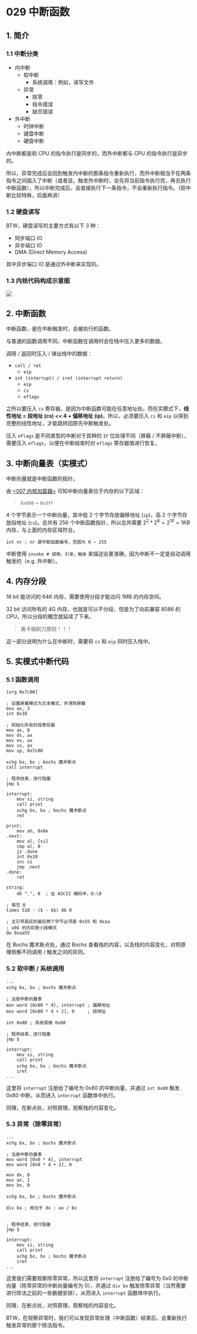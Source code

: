 # 029 中断函数

## 1. 简介 

### 1.1 中断分类

- 内中断
    - 软中断
        - 系统调用：例如，读写文件
    - 异常
        - 除零
        - 指令错误
        - 缺页错误
- 外中断
    - 时钟中断
    - 键盘中断
    - 硬盘中断

内中断都是和 CPU 的指令执行是同步的，而外中断都与 CPU 的指令执行是异步的。

所以，异常完成后会回到触发内中断的那条指令重新执行，而外中断相当于在两条指令之间插入了中断（或者说，触发外中断时，会先将当前指令执行完，再去执行中断函数），所以中断完成后，会直接执行下一条指令，不会重新执行指令。（软中断比较特殊，后面再讲）

### 1.2 硬盘读写

BTW，硬盘读写的主要方式有以下 3 种：

- 同步端口 IO
- 异步端口 IO
- DMA (Direct Memory Access)

其中异步端口 IO 是通过外中断来实现的。

### 1.3 内核代码构成示意图

![](../images/29-1.svg)

## 2. 中断函数

中断函数，是在中断触发时，会被执行的函数。

与普通的函数调用不同，中断函数在调用时会在栈中压入更多的数据。

调用 / 返回时压入 / 弹出栈中的数据：

- `call / ret`
    - `eip`
- `int (interrupt) / iret (interrupt return)`
    - `eip`
    - `cs`
    - `eflags`

之所以要压入 `cs` 寄存器，是因为中断函数可能在任意地址处。而在实模式下，**线性地址 = 段地址 (cs) << 4 + 偏移地址 (ip)**。所以，必须要压入 `cs` 和 `eip` 以得到完整的线性地址，才能跳转回原先中断触发处。

压入 `eflags` 是不同类型的中断对于其种的 `IF` 位处理不同（屏蔽 / 不屏蔽中断），需要压入 `eflags`，以便在中断结束时对 `eflags` 寄存器值进行恢复。

## 3. 中断向量表（实模式）

中断向量就是中断函数的指针。

由 [<007 内核加载器>](../01_bootloader/007_loader.md) 可知中断向量表位于内存的以下区域：

> `0x000` ~ `0x3ff` 

4 个字节表示一个中断向量，其中低 2 个字节存放偏移地址 (`ip`)，高 2 个字节存放段地址 (`cs`)。总共有 256 个中断函数指针，所以总共需要 $2^2 * 2^8 = 2^{10} = 1KB$ 内存，与上面的内存区域符合。

```x86asm
int nr ; nr 是中断函数编号，范围为 0 ~ 255
```

中断使用 `invoke # 调用，引发，触发` 来描述会更准确，因为中断不一定是自动调用触发的（e.g. 外中断）。

## 4. 内存分段

16 bit 能访问的 64K 内存，需要使用分段才能访问 1MB 的内存空间。

32 bit 访问所有的 4G 内存，也就是可以不分段，但是为了向前兼容 8086 的 CPU，所以分段的概念就延续了下来。

> 奥卡姆剃刀原则！！！

这一部分说明为什么在中断时，需要将 `cs` 和 `eip` 同时压入栈中。

## 5. 实模式中断代码

### 5.1 函数调用

```x86asm
[org 0x7c00]

; 设置屏幕模式为文本模式，并清除屏幕
mov ax, 3
int 0x10

; 初始化所有的段寄存器
mov ax, 0
mov ds, ax
mov es, ax
mov ss, ax
mov sp, 0x7c00

xchg bx, bx ; bochs 魔术断点
call interrupt

; 程序结束，进行阻塞
jmp $

interrupt:
    mov si, string
    call print
    xchg bx, bx ; bochs 魔术断点
    ret

print:
    mov ah, 0x0e
.next:
    mov al, [si]
    cmp al, 0
    jz .done
    int 0x10
    inc si
    jmp .next
.done:
    ret

string:
    db ".", 0  ; 在 ASCII 编码中，0:\0

; 填充 0
times 510 - ($ - $$) db 0

; 主引导扇区的最后两个字节必须是 0x55 和 0xaa
; x86 的内存是小段模式
dw 0xaa55
```

在 Bochs 魔术断点处，通过 Bochs 查看栈的内容，以及栈的内容变化，对照原理观察不同调用 / 触发之间的异同。

### 5.2 软中断 / 系统调用

```x86asm
...
xchg bx, bx ; bochs 魔术断点

; 注册中断向量表
mov word [0x80 * 4], interrupt ; 偏移地址
mov word [0x80 * 4 + 2], 0     ; 段地址

int 0x80 ; 系统调用 0x80

; 程序结束，进行阻塞
jmp $

interrupt:
    mov si, string
    call print
    xchg bx, bx ; bochs 魔术断点
    iret
...
```

这里将 `interrupt` 注册给了编号为 0x80 的中断向量，并通过 `int 0x80` 触发 0x80 中断，从而进入 `interrupt` 函数体中执行。

同理，在断点处，对照原理，观察栈的内容变化。

### 5.3 异常（除零异常）

```x86asm
...
xchg bx, bx ; bochs 魔术断点

; 注册中断向量表
mov word [0x0 * 4], interrupt
mov word [0x0 * 4 + 2], 0

mov dx, 0
mov ax, 1
mov bx, 0

xchg bx, bx ; bochs 魔术断点

div bx ; 相当于 dx : ax / bx


; 程序结束，进行阻塞
jmp $

interrupt:
    mov si, string
    call print
    xchg bx, bx ; bochs 魔术断点
    iret
...
```

这里我们需要观察除零异常，所以这里将 `interrupt` 注册给了编号为 0x0 的中断向量（除零异常的中断向量编号为 0），并通过 `div bx` 触发除零异常（当然需要进行除法之前的一些数据安排），从而进入 `interrupt` 函数体中执行。

同理，在断点处，对照原理，观察栈的内容变化。

BTW，在观察异常时，我们可以发现异常处理（中断函数）结束后，会重新执行触发异常的那个除法指令。
